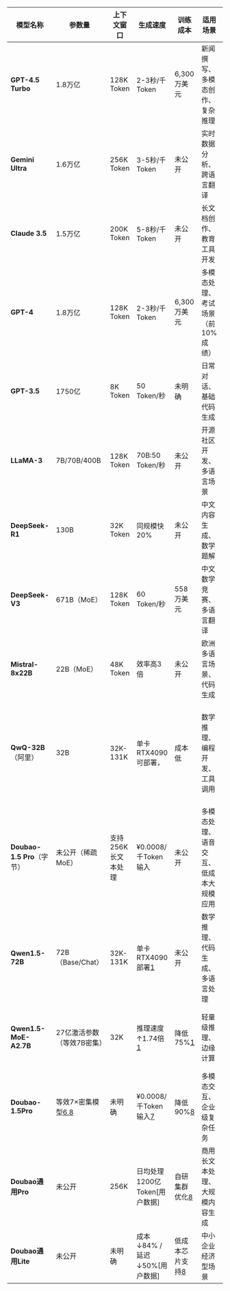 | 模型名称               | 参数量            | 上下文窗口 | 生成速度              | 训练成本     | 适用场景                                                                 | 关键特性                                                                                     |
|------------------------|-------------------|------------|-----------------------|--------------|--------------------------------------------------------------------------|----------------------------------------------------------------------------------------------|
| ​**GPT-4.5 Turbo**     | 1.8万亿 | 128K Token | 2-3秒/千Token         | 6,300万美元| 新闻撰写、多模态创作、复杂推理                                   | 多模态输入（文本/图像/音频）、稀疏注意力优化、支持代码解释器                  |
| ​**Gemini Ultra**      | 1.6万亿          | 256K Token | 3-5秒/千Token         | 未公开       | 实时数据分析、跨语言翻译                                     | 深度集成Google搜索、多语言支持（100+语言）                                        |
| ​**Claude 3.5**          | 1.5万亿     | 200K Token | 5-8秒/千Token         | 未公开       | 长文档创作、教育工具开发                                     | "Artifacts"交互应用生成、低重复度参数优化                                              |
| ​**GPT-4**             | 1.8万亿 | 128K Token | 2-3秒/千Token         | 6,300万美元 | 多模态处理、考试场景（前10%成绩）                           | 支持图像理解、数学推理能力突出                                                  |
| ​**GPT-3.5**           | 1750亿       | 8K Token   | 50 Token/秒           | 未明确       | 日常对话、基础代码生成                                       | 基于RLHF优化、API轻量级调用                                                       |
| ​**LLaMA-3**           | 7B/70B/400B| 128K Token | 70B:50 Token/秒 | 未公开       | 开源社区开发、多语言场景                                     | 分组查询注意力（GQA）、支持扩展至128K窗口                                      |
| ​**DeepSeek-R1**       | 130B      | 32K Token  | 同规模快20%      | 未公开       | 中文内容生成、数学题解                                       | 中文语法深度优化、推理能力增强                                                 |
| ​**DeepSeek-V3**       | 671B（MoE）      | 128K Token | 60 Token/秒           | 558万美元    | 中文数学竞赛、多语言翻译                                     | 混合专家架构（MoE）、无辅助损失平衡                                             |
| ​**Mistral-8x22B**     | 22B（MoE） | 48K Token  | 效率高3倍        | 未公开       | 欧洲多语言场景、代码生成                                     | 法语优先优化、MoE架构降低推理成本                                                |
| ​**QwQ-32B**​（阿里）   | 32B               | 32K-131K     | 单卡RTX4090可部署，|成本低| 数学推理、编程开发、工具调用                                             | • 强化学习优化推理能力，LiveBench数学/代码评分全球前五<br>• 支持结构化自我提问机制和工具调用|
| ​**Doubao-1.5 Pro**​（字节） | 未公开（稀疏MoE） | 支持256K长文本处理       | ¥0.0008/千Token输入       |未公开 | 多模态处理、语音交互、低成本大规模应用                                   | • 中文理解/编程能力超越GPT-4o<br>• 支持端到端语音对话，284张720P图片处理仅需¥1              |
| ​**Qwen1.5-72B**       | 72B（Base/Chat）           | 32K-131K    | 单卡RTX4090部署[1](@ref)          | 未公开       | 数学推理、代码生成、多语言处理                                 | • 支持12种语言<br>• 量化模型支持Int4/Int8[1](@ref)<br>• 检索增强生成（RAG）优化[1](@ref)              |
| ​**Qwen1.5-MoE-A2.7B** | 27亿激活参数（等效7B密集） | 32K         | 推理速度↑1.74倍[1](@ref)          | 降低75%[1](@ref)  | 轻量级推理、边缘计算                                           | • 细粒度专家分割（64个expert）<br>• 混合共享/路由专家机制[1](@ref)                               |
| ​**Doubao-1.5Pro**      | 等效7×密集模型[6,8](@ref)     | 未明确      | ¥0.0008/千Token输入[7](@ref)      | 降低90%[8](@ref)  | 多模态交互、企业级复杂任务                                     | • 稀疏MoE架构<br>• 支持端到端语音对话[6](@ref)<br>• 视觉理解全球领先[8](@ref)                         |
| ​**Doubao通用Pro**      | 未公开                     | 256K        | 日均处理1200亿Token[用户数据]| 自研集群优化[8](@ref) | 商用长文本处理、大规模内容生成                                 | • 分布式推理优化<br>• 支持3000万张图片生成/日[用户数据]                                      |
| ​**Doubao通用Lite**     | 未公开                     | 未明确      | 成本↓84% / 延迟↓50%[用户数据]| 低成本芯片支持[8](@ref) | 中小企业经济型场景                                             | • 精细量化技术<br>• 多任务混合调度[8](@ref)                                                      |